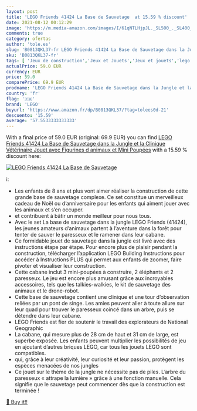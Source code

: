 ```yaml
---
layout: post
title: 'LEGO Friends 41424 La Base de Sauvetage  at 15.59 % discount'
date: 2021-08-12 00:12:29
image: 'https://m.media-amazon.com/images/I/61qNTLHjpJL._SL500_._SL400_.jpg'
comments: true
category: ofertas
author: 'tole.es'
slug: 'B0813QKL37-fr LEGO Friends 41424 La Base de Sauvetage dans la Jungle et...'
sku: 'B0813QKL37-fr'
tags: [ 'Jeux de construction','Jeux et Jouets','Jeux et jouets','lego', ]
actualPrice: 59.0 EUR
currency: EUR
price: 59.0
comparePrice: 69.9 EUR
prodname: 'LEGO Friends 41424 La Base de Sauvetage dans la Jungle et la Clinique Vétérinaire  Jouet avec Figurines d animaux et Mini Poupées'
country: 'fr'
flag: '🇫🇷'
brand: 'LEGO'
buyurl: 'https://www.amazon.fr/dp/B0813QKL37/?tag=tolees0d-21'
descuento: '15.59'
average: '57.5533333333333'
---
```


With a final price of 59.0 EUR (original: 69.9 EUR) you can find [LEGO Friends 41424 La Base de Sauvetage dans la Jungle et la Clinique Vétérinaire  Jouet avec Figurines d animaux et Mini Poupées](https://www.amazon.fr/dp/B0813QKL37/?tag=tolees0d-21) with a  15.59 % discount here:

[![LEGO Friends 41424 La Base de Sauvetage ](https://m.media-amazon.com/images/I/61qNTLHjpJL._SL500_._SL400_.jpg)](https://www.amazon.fr/dp/B0813QKL37/?tag=tolees0d-21)

ℹ️:

- Les enfants de 8 ans et plus vont aimer réaliser la construction de cette grande base de sauvetage complexe. Ce set constitue un merveilleux cadeau de Noël ou d’anniversaire pour les enfants qui aiment jouer avec les animaux et s’en occuper.
- et contribuent à bâtir un monde meilleur pour nous tous.
- Avec le set La base de sauvetage dans la jungle LEGO Friends (41424), les jeunes amateurs d’animaux partent à l’aventure dans la forêt pour tenter de sauver le paresseux et le ramener dans leur cabane.
- Ce formidable jouet de sauvetage dans la jungle est livré avec des instructions étape par étape. Pour encore plus de plaisir pendant la construction, télécharger l’application LEGO Building Instructions pour accéder à Instructions PLUS qui permet aux enfants de zoomer, faire pivoter et visualiser leur construction.
- Cette cabane inclut 3 mini-poupées à construire, 2 éléphants et 2 paresseux. Le jeu est encore plus amusant grâce aux incroyables accessoires, tels que les talkies-walkies, le kit de sauvetage des animaux et le drone-robot.
- Cette base de sauvetage contient une clinique et une tour d’observation reliées par un pont de singe. Les amies peuvent aller à toute allure sur leur quad pour trouver le paresseux coincé dans un arbre, puis se détendre dans leur cabane.
- LEGO Friends est fier de soutenir le travail des explorateurs de National Geographic
- La cabane, qui mesure plus de 28 cm de haut et 31 cm de large, est superbe exposée. Les enfants peuvent multiplier les possibilités de jeu en ajoutant d’autres briques LEGO, car tous les jouets LEGO sont compatibles.
- qui, grâce à leur créativité, leur curiosité et leur passion, protègent les espèces menacées de nos jungles
- Ce jouet sur le thème de la jungle ne nécessite pas de piles. L’arbre du paresseux « attrape la lumière » grâce à une fonction manuelle. Cela signifie que le sauvetage peut commencer dès que la construction est terminée !

[🛒 Buy it!!](https://www.amazon.fr/dp/B0813QKL37/?tag=tolees0d-21)
